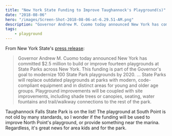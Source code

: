 ```yaml
---
title: "New York State Funding to Improve Taughannock's Playground(s)"
date: "2018-08-06"
hero: "/images/Screen-Shot-2018-08-06-at-6.29.51-AM.png"
description: "Governor Andrew M. Cuomo today announced New York has committed $2.5 million to build or improve fourteen playgrounds at State Parks across New York. This funding is part of the Governor's goal to modernize 100 State Park playgrounds by 2020."
tags:
    - playground
---
```


From New York State's [press release](https://www.governor.ny.gov/news/governor-cuomo-announces-25-million-improve-fourteen-playgrounds-state-parks-across-new-york):

> Governor Andrew M. Cuomo today announced New York has committed $2.5 million to build or improve fourteen playgrounds at State Parks across New York. This funding is part of the Governor's goal to modernize 100 State Park playgrounds by 2020. ... State Parks will replace outdated playgrounds at parks with modern, code-compliant equipment and in distinct areas for young and older age groups. Playground improvements will be coupled with site improvements, including shade trees or canopies, seating, water fountains and trail/walkway connections to the rest of the park.

Taughannock Falls State Park is on the list! The playground at South Point is not old by many standards, so I wonder if the funding will be used to improve North Point's playground, or provide something near the marina. Regardless, it's great news for area kids and for the park.
